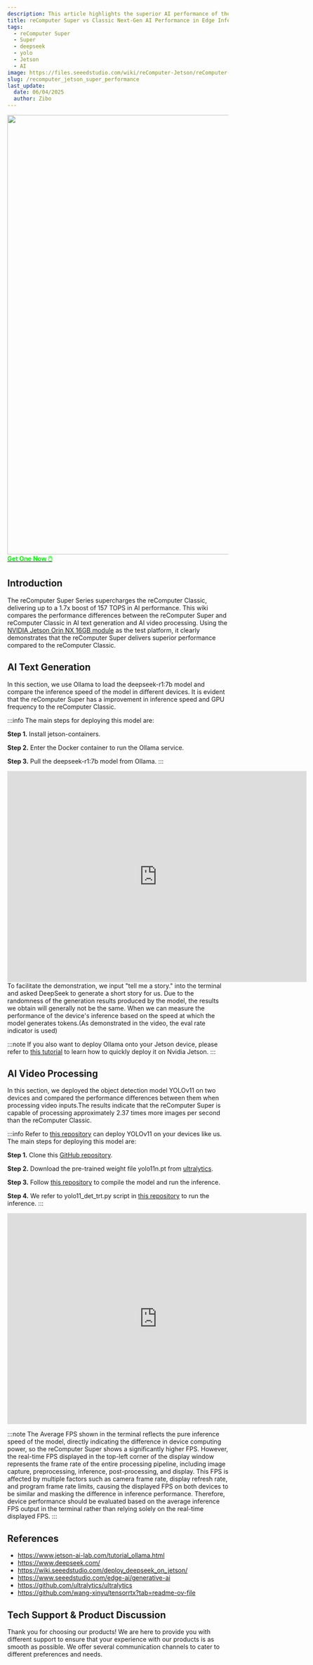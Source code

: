 ```yaml
---
description: This article highlights the superior AI performance of the reComputer Super compared to the reComputer Classic, demonstrating up to a 1.7x boost in AI compute power with the NVIDIA Jetson Orin NX 16GB. Through practical benchmarks in AI text generation using the DeepSeek-R1:7B model with Ollama, and AI video processing using the YOLOv11 object detection model, the results show that the reComputer Super delivers significantly faster inference speeds and higher GPU frequencies. Notably, it processes approximately 2.37 times more images per second than the Classic. The article also explains the importance of evaluating performance based on terminal-reported FPS rather than on-screen FPS, which can be limited by display and system factors.
title: reComputer Super vs Classic Next-Gen AI Performance in Edge Inferencing
tags:
  - reComputer Super
  - Super
  - deepseek
  - yolo
  - Jetson
  - AI
image: https://files.seeedstudio.com/wiki/reComputer-Jetson/reComputer-super/recomputer-super_robotics_2.webp
slug: /recomputer_jetson_super_performance
last_update:
  date: 06/04/2025
  author: Zibo
---
```



<div align="center">
  <img width ="1000" src="https://files.seeedstudio.com/wiki/reComputer-Jetson/reComputer-super/super.png"/>  
</div>

<div class="get_one_now_container" style={{textAlign: 'center'}}>
<a class="get_one_now_item" href="https://www.seeedstudio.com/reComputer-Super-Bundle.html" target="_blank">
<strong><span><font color={'FFFFFF'} size={"4"}> Get One Now 🖱️</font></span></strong>
</a></div>

## Introduction

<div style={{ textAlign: "justify" }}>
The reComputer Super Series supercharges the reComputer Classic, delivering up to a 1.7x boost of 157 TOPS in AI performance. This wiki compares the performance differences between the reComputer Super and reComputer Classic in AI text generation and AI video processing. Using the <a href="https://www.seeedstudio.com/NVIDIA-Jetson-Orin-NX-Module-16GB-p-5524.html" target="_blank">NVIDIA Jetson Orin NX 16GB module</a> as the test platform, it clearly demonstrates that the reComputer Super delivers superior performance compared to the reComputer Classic.
</div>

## AI Text Generation
<div style={{ textAlign: "justify" }}>
In this section, we use Ollama to load the deepseek-r1:7b model and compare the inference speed of the model in different devices. It is evident that the reComputer Super has a improvement in inference speed and GPU frequency to the reComputer Classic.
</div>

:::info
The main steps for deploying this model are:

**Step 1.** Install jetson-containers.

**Step 2.** Enter the Docker container to run the Ollama service.

**Step 3.** Pull the deepseek-r1:7b model from Ollama.
:::

<div align="center">
<iframe width="682" height="480" src="https://www.youtube.com/embed/nD1w-odV-ZU" title="Deepseek Inference on reComputer Classic and reComputer Super" frameborder="0" allow="accelerometer; autoplay; clipboard-write; encrypted-media; gyroscope; picture-in-picture; web-share" referrerpolicy="strict-origin-when-cross-origin" allowfullscreen></iframe>
</div>

<div style={{ textAlign: "justify" }}>
To facilitate the demonstration, we input "tell me a story." into the terminal and asked DeepSeek to generate a short story for us. Due to the randomness of the generation results produced by the model, the results we obtain will generally not be the same. When we can measure the performance of the device's inference based on the speed at which the model generates tokens.(As demonstrated in the video, the eval rate indicator is used)
</div>

:::note
If you also want to deploy Ollama onto your Jetson device, please refer to [this tutorial](https://www.jetson-ai-lab.com/tutorial_ollama.html) to learn how to quickly deploy it on Nvidia Jetson.
:::


## AI Video Processing

<div style={{ textAlign: "justify" }}>
In this section, we deployed the object detection model YOLOv11 on two devices and compared the performance differences between them when processing video inputs.The results indicate that the reComputer Super is capable of processing approximately 2.37 times more images per second than the reComputer Classic.
</div>

:::info
Refer to [this repository](https://github.com/wang-xinyu/tensorrtx/tree/master/yolo11) can deploy YOLOv11 on your devices like us.
The main steps for deploying this model are:

**Step 1.** Clone this [GitHub repository](https://github.com/wang-xinyu/tensorrtx/tree/master).

**Step 2.** Download the pre-trained weight file yolo11n.pt from [ultralytics](https://github.com/ultralytics/ultralytics).

**Step 3.** Follow [this repository](https://github.com/wang-xinyu/tensorrtx/tree/master/yolo11) to compile the model and run the inference.

**Step 4.** We refer to yolo11_det_trt.py script in [this repository](https://github.com/wang-xinyu/tensorrtx/tree/master/yolo11) to run the inference.
:::

<div align="center">
<iframe width="682" height="480" src="https://www.youtube.com/embed/ELbltFieez4" title="Yolo Inference on reComputer Classic and reComputer Super" frameborder="0" allow="accelerometer; autoplay; clipboard-write; encrypted-media; gyroscope; picture-in-picture; web-share" referrerpolicy="strict-origin-when-cross-origin" allowfullscreen></iframe>
</div>

:::note
The Average FPS shown in the terminal reflects the pure inference speed of the model, directly indicating the difference in device computing power, so the reComputer Super shows a significantly higher FPS. However, the real-time FPS displayed in the top-left corner of the display window represents the frame rate of the entire processing pipeline, including image capture, preprocessing, inference, post-processing, and display. This FPS is affected by multiple factors such as camera frame rate, display refresh rate, and program frame rate limits, causing the displayed FPS on both devices to be similar and masking the difference in inference performance. Therefore, device performance should be evaluated based on the average inference FPS output in the terminal rather than relying solely on the real-time displayed FPS.
:::

## References
- https://www.jetson-ai-lab.com/tutorial_ollama.html
- https://www.deepseek.com/
- https://wiki.seeedstudio.com/deploy_deepseek_on_jetson/
- https://www.seeedstudio.com/edge-ai/generative-ai
- https://github.com/ultralytics/ultralytics
- https://github.com/wang-xinyu/tensorrtx?tab=readme-ov-file




## Tech Support & Product Discussion

Thank you for choosing our products! We are here to provide you with different support to ensure that your experience with our products is as smooth as possible. We offer several communication channels to cater to different preferences and needs.

<div class="button_tech_support_container">
<a href="https://forum.seeedstudio.com/" class="button_forum"></a> 
<a href="https://www.seeedstudio.com/contacts" class="button_email"></a>
</div>

<div class="button_tech_support_container">
<a href="https://discord.gg/eWkprNDMU7" class="button_discord"></a> 
<a href="https://github.com/Seeed-Studio/wiki-documents/discussions/69" class="button_discussion"></a>
</div>